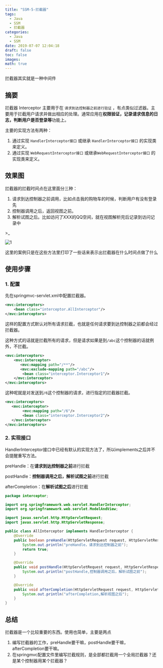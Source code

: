 ```yaml
---
title: "SSM-5-拦截器"
tags:
  - Java
  - SSM
  - 拦截器
categories:
  - Java
  - SSM
date: 2019-07-07 12:04:18
draft: false
toc: false
images:
math: true
---
```


拦截器其实就是一种中间件

<!-- more -->

## 摘要

拦截器 Interceptor 主要用于在 `请求到达控制器之前进行验证` ，有点类似过滤器。主要用于拦截用户请求并做出相应的处理。通常应用在**权限验证，记录请求信息的日志，判断用户是否登录等**功能上。

主要的实现方法有两种：

1. 通过实现 `HandlerInterceptor接口` 或继承 `HandlerInterceptor接口` 的实现类来定义。
2. 通过实现 `WebRequestInterceptor接口` 或继承`WebRequestInterceptor接口` 的实现类来定义。

## 效果图

拦截器的拦截时间点在这里面分三种：

1. 请求到达控制器之前调用，比如点击我的购物车的时候，判断用户有没有登录先
2. 控制器调用之后，返回视图之前。
3. 解析试图之后。比如访问了XXX的QQ空间，就在视图解析完后记录到访问记录中

\>_

![1](https://cdn.jsdelivr.net/gh/TCP404/Picgo/blog/illustration-pic/SSM-4/1.png)


这里的案例只是在这些方法里打印了一些话来表示出拦截器在什么时间点做了什么

## 使用步骤

### 1. 配置

先在springmvc-servlet.xml中配置拦截器。

```xml
<mvc:interceptors>
    <bean class="interceptor.AllInterceptor"/>
</mvc:interceptors>
```

这样的配置方式默认对所有请求拦截，也就是任何请求要到达控制器之前都会经过拦截器。



这种方式的话就是拦截所有的请求，但是请求如果是到`/abc`这个控制器的话就例外，不拦截。

```xml
<mvc:interceptors>
    <mvc:interceptor>
       <mvc:mapping path="/**"/>
       <mvc:exclude-mapping path="/abc"/>
        <bean class="interceptor.Interceptor1"/>
    </mvc:interceptor>
</mvc:interceptors>
```

这种呢就是对发送到`/6`这个控制器的请求，进行指定的拦截器拦截。

```xml
<mvc:interceptors>
   <mvc:interceptor>
        <mvc:mapping path="/6"/>
        <bean class="interceptor.Interceptor2"/>
   </mvc:interceptor>
</mvc:interceptors>
```



### 2. 实现接口

HandlerInterceptor接口中已经有默认的实现方法了，所以implements之后并不会提醒重写方法。

preHandle：在**请求到达控制器之前**进行拦截

postHandle：**控制器调用之后，解析试图之前**进行拦截

afterCompletion：在**解析试图之后**进行拦截



```java
package interceptor;

import org.springframework.web.servlet.HandlerInterceptor;
import org.springframework.web.servlet.ModelAndView;

import javax.servlet.http.HttpServletRequest;
import javax.servlet.http.HttpServletResponse;

public class AllInterceptor implements HandlerInterceptor {
    @Override
    public boolean preHandle(HttpServletRequest request, HttpServletResponse response, Object handler) throws Exception {
        System.out.println("preHandle，请求到达控制器之前");
        return true;
    }

    @Override
    public void postHandle(HttpServletRequest request, HttpServletResponse response, Object handler, ModelAndView modelAndView) throws Exception {
        System.out.println("postHandle,控制器调用之后，解析试图之前");
    }

    @Override
    public void afterCompletion(HttpServletRequest request, HttpServletResponse response, Object handler, Exception ex) throws Exception {
        System.out.println("afterCompletion,解析视图之后");
    }
}
```

## 总结

拦截器是一个比较重要的东西。使用也简单，主要是两点

1. 编写拦截器的工作，preHandle要干嘛，postHandle要干嘛，afterCompletion要干嘛。
2. 在springmvc配置文件里编写拦截规则，是全部都拦截用一个全局拦截器？还是某个控制器用某个拦截器？